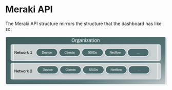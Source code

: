 # Meraki API

The Meraki API structure mirrors the structure that the dashboard has like so:

 ![alt text](../Images/MerakiAPIStructure.png)